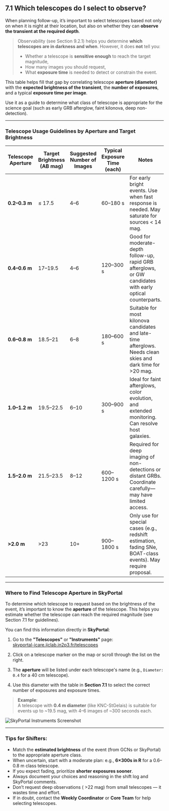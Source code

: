 ## 7.1 Which telescopes do I select to observe?

When planning follow-up, it’s important to select telescopes based not only on when it is night at their location, but also on whether they can **observe the transient at the required depth**.

> Observability (see Section 9.2.1) helps you determine **which telescopes are in darkness and when**. However, it does **not** tell you:
> - Whether a telescope is **sensitive enough** to reach the target magnitude,
> - How many images you should request,
> - What **exposure time** is needed to detect or constrain the event.

This table helps fill that gap by correlating telescope **aperture (diameter)** with the **expected brightness of the transient**, the **number of exposures**, and a typical **exposure time per image**.

Use it as a guide to determine what class of telescope is appropriate for the science goal (such as early GRB afterglow, faint kilonova, deep non-detection).

---

### Telescope Usage Guidelines by Aperture and Target Brightness

| **Telescope Aperture** | **Target Brightness** (AB mag) | **Suggested Number of Images** | **Typical Exposure Time (each)** | **Notes** |
|------------------------|-------------------------------|-------------------------------|----------------------------------|-----------|
| **0.2–0.3 m**          | ≤ 17.5                        | 4–6                           | 60–180 s                         | For early bright events. Use when fast response is needed. May saturate for sources < 14 mag. |
| **0.4–0.6 m**          | 17–19.5                       | 4–6                           | 120–300 s                        | Good for moderate-depth follow-up, rapid GRB afterglows, or GW candidates with early optical counterparts. |
| **0.6–0.8 m**          | 18.5–21                       | 6–8                           | 180–600 s                        | Suitable for most kilonova candidates and late-time afterglows. Needs clean skies and dark time for >20 mag. |
| **1.0–1.2 m**          | 19.5–22.5                     | 6–10                          | 300–900 s                        | Ideal for faint afterglows, color evolution, and extended monitoring. Can resolve host galaxies. |
| **1.5–2.0 m**          | 21.5–23.5                     | 8–12                          | 600–1200 s                       | Required for deep imaging of non-detections or distant GRBs. Coordinate carefully—may have limited access. |
| **>2.0 m**             | >23                           | 10+                           | 900–1800 s                       | Only use for special cases (e.g., redshift estimation, fading SNe, BOAT-class events). May require proposal. |

---

### Where to Find Telescope Aperture in SkyPortal

To determine which telescope to request based on the brightness of the event, it’s important to know the **aperture** of the telescope. This helps you estimate whether the telescope can reach the required magnitude (see Section 7.1 for guidelines).

You can find this information directly in **SkyPortal**:

1. Go to the **"Telescopes"** or **"Instruments"** page:  
   [skyportal-icare.ijclab.in2p3.fr/telescopes](https://skyportal-icare.ijclab.in2p3.fr/telescopes)

2. Click on a telescope marker on the map or scroll through the list on the right.

3. The **aperture** will be listed under each telescope's name (e.g., `Diameter: 0.4` for a 40 cm telescope).

4. Use this diameter with the table in **Section 7.1** to select the correct number of exposures and exposure times.

> **Example**:  
> A telescope with **0.4 m diameter** (like KNC-StGelais) is suitable for events up to ~19.5 mag, with 4–6 images of ~300 seconds each.

![SkyPortal Instruments Screenshot](skyportal_telescopes.png)

---

### Tips for Shifters:

- Match the **estimated brightness** of the event (from GCNs or SkyPortal) to the appropriate aperture class.
- When uncertain, start with a moderate plan: e.g., **6×300s in R** for a 0.6–0.8 m class telescope.
- If you expect fading, prioritize **shorter exposures sooner**.
- Always document your choices and reasoning in the shift log and SkyPortal comments.
- Don’t request deep observations ( >22 mag) from small telescopes — it wastes time and effort.
- If in doubt, contact the **Weekly Coordinator** or **Core Team** for help selecting telescopes.

